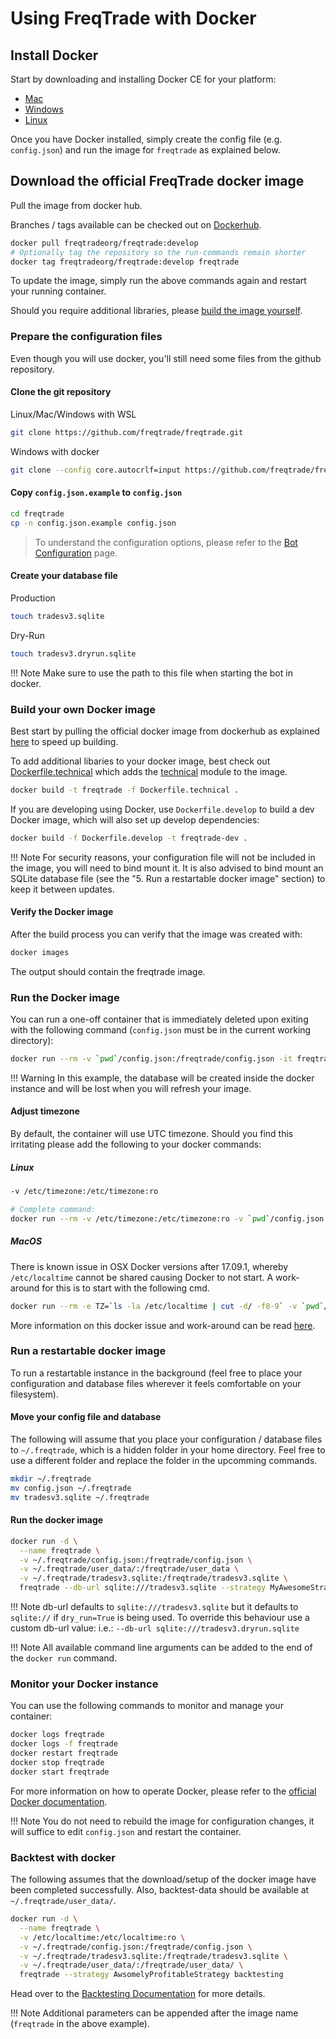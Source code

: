 # Using FreqTrade with Docker

## Install Docker

Start by downloading and installing Docker CE for your platform:

* [Mac](https://docs.docker.com/docker-for-mac/install/)
* [Windows](https://docs.docker.com/docker-for-windows/install/)
* [Linux](https://docs.docker.com/install/)

Once you have Docker installed, simply create the config file (e.g. `config.json`) and run the image for `freqtrade` as explained below.

## Download the official FreqTrade docker image

Pull the image from docker hub.

Branches / tags available can be checked out on [Dockerhub](https://hub.docker.com/r/freqtradeorg/freqtrade/tags/).

```bash
docker pull freqtradeorg/freqtrade:develop
# Optionally tag the repository so the run-commands remain shorter
docker tag freqtradeorg/freqtrade:develop freqtrade
```

To update the image, simply run the above commands again and restart your running container.

Should you require additional libraries, please [build the image yourself](#build-your-own-docker-image).

### Prepare the configuration files

Even though you will use docker, you'll still need some files from the github repository.

#### Clone the git repository

Linux/Mac/Windows with WSL

```bash
git clone https://github.com/freqtrade/freqtrade.git
```

Windows with docker

```bash
git clone --config core.autocrlf=input https://github.com/freqtrade/freqtrade.git
```

#### Copy `config.json.example` to `config.json`

```bash
cd freqtrade
cp -n config.json.example config.json
```

> To understand the configuration options, please refer to the [Bot Configuration](configuration.md) page.

#### Create your database file

Production

```bash
touch tradesv3.sqlite
````

Dry-Run

```bash
touch tradesv3.dryrun.sqlite
```

!!! Note
    Make sure to use the path to this file when starting the bot in docker.

### Build your own Docker image

Best start by pulling the official docker image from dockerhub as explained [here](#download-the-official-docker-image) to speed up building.

To add additional libaries to your docker image, best check out [Dockerfile.technical](https://github.com/freqtrade/freqtrade/blob/develop/Dockerfile.technical) which adds the [technical](https://github.com/freqtrade/technical) module to the image.

```bash
docker build -t freqtrade -f Dockerfile.technical .
```

If you are developing using Docker, use `Dockerfile.develop` to build a dev Docker image, which will also set up develop dependencies:

```bash
docker build -f Dockerfile.develop -t freqtrade-dev .
```

!!! Note
    For security reasons, your configuration file will not be included in the image, you will need to bind mount it. It is also advised to bind mount an SQLite database file (see the "5. Run a restartable docker image" section) to keep it between  updates.

#### Verify the Docker image

After the build process you can verify that the image was created with:

```bash
docker images
```

The output should contain the freqtrade image.

### Run the Docker image

You can run a one-off container that is immediately deleted upon exiting with the following command (`config.json` must be in the current working directory):

```bash
docker run --rm -v `pwd`/config.json:/freqtrade/config.json -it freqtrade
```

!!! Warning
    In this example, the database will be created inside the docker instance and will be lost when you will refresh your image.

#### Adjust timezone

By default, the container will use UTC timezone.
Should you find this irritating please add the following to your docker commands:

##### Linux

``` bash
-v /etc/timezone:/etc/timezone:ro

# Complete command:
docker run --rm -v /etc/timezone:/etc/timezone:ro -v `pwd`/config.json:/freqtrade/config.json -it freqtrade
```

##### MacOS

There is known issue in OSX Docker versions after 17.09.1, whereby `/etc/localtime` cannot be shared causing Docker to not start. A work-around for this is to start with the following cmd.

```bash
docker run --rm -e TZ=`ls -la /etc/localtime | cut -d/ -f8-9` -v `pwd`/config.json:/freqtrade/config.json -it freqtrade
```

More information on this docker issue and work-around can be read [here](https://github.com/docker/for-mac/issues/2396).

### Run a restartable docker image

To run a restartable instance in the background (feel free to place your configuration and database files wherever it feels comfortable on your filesystem).

#### Move your config file and database

The following will assume that you place your configuration / database files to `~/.freqtrade`, which is a hidden folder in your home directory. Feel free to use a different folder and replace the folder in the upcomming commands.

```bash
mkdir ~/.freqtrade
mv config.json ~/.freqtrade
mv tradesv3.sqlite ~/.freqtrade
```

#### Run the docker image

```bash
docker run -d \
  --name freqtrade \
  -v ~/.freqtrade/config.json:/freqtrade/config.json \
  -v ~/.freqtrade/user_data/:/freqtrade/user_data \
  -v ~/.freqtrade/tradesv3.sqlite:/freqtrade/tradesv3.sqlite \
  freqtrade --db-url sqlite:///tradesv3.sqlite --strategy MyAwesomeStrategy
```

!!! Note
    db-url defaults to `sqlite:///tradesv3.sqlite` but it defaults to `sqlite://` if `dry_run=True` is being used.
    To override this behaviour use a custom db-url value: i.e.: `--db-url sqlite:///tradesv3.dryrun.sqlite`

!!! Note
    All available command line arguments can be added to the end of the `docker run` command.

### Monitor your Docker instance

You can use the following commands to monitor and manage your container:

```bash
docker logs freqtrade
docker logs -f freqtrade
docker restart freqtrade
docker stop freqtrade
docker start freqtrade
```

For more information on how to operate Docker, please refer to the [official Docker documentation](https://docs.docker.com/).

!!! Note
    You do not need to rebuild the image for configuration changes, it will suffice to edit `config.json` and restart the container.

### Backtest with docker

The following assumes that the download/setup of the docker image have been completed successfully.
Also, backtest-data should be available at `~/.freqtrade/user_data/`.

```bash
docker run -d \
  --name freqtrade \
  -v /etc/localtime:/etc/localtime:ro \
  -v ~/.freqtrade/config.json:/freqtrade/config.json \
  -v ~/.freqtrade/tradesv3.sqlite:/freqtrade/tradesv3.sqlite \
  -v ~/.freqtrade/user_data/:/freqtrade/user_data/ \
  freqtrade --strategy AwsomelyProfitableStrategy backtesting
```

Head over to the [Backtesting Documentation](backtesting.md) for more details.

!!! Note
    Additional parameters can be appended after the image name (`freqtrade` in the above example).
